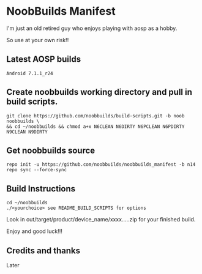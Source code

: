 # NoobBuilds Manifest

I'm just an old retired guy who enjoys playing with aosp as a hobby.

So use at your own risk!!

## Latest AOSP builds

```
Android 7.1.1_r24
```

## Create noobbuilds working directory and pull in build scripts.

```
git clone https://github.com/noobbuilds/build-scripts.git -b noob noobbuilds \
&& cd ~/noobbuilds && chmod a+x N6CLEAN N6DIRTY N6PCLEAN N6PDIRTY N9CLEAN N9DIRTY
```

## Get noobbuilds source

```
repo init -u https://github.com/noobbuilds/noobbuilds_manifest -b n14
repo sync --force-sync
```

## Build Instructions

```
cd ~/noobbuilds
./<yourchoice> see README_BUILD_SCRIPTS for options
```

Look in out/target/product/device_name/xxxx.....zip for your finished build.

Enjoy and good luck!!!

## Credits and thanks

Later
